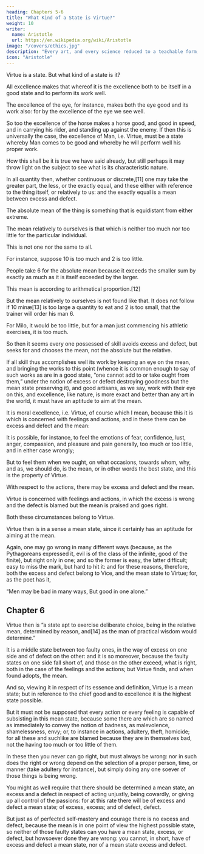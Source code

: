 ```yaml
---
heading: Chapters 5-6
title: "What Kind of a State is Virtue?"
weight: 10
writer:
  name: Aristotle
  url: https://en.wikipedia.org/wiki/Aristotle
image: "/covers/ethics.jpg"
description: "Every art, and every science reduced to a teachable form, and similarly, every action and moral choice, aims at some good"
icon: "Aristotle"
---
```


<!-- What the genus of Virtue is has been said; but we must not merely speak of it thus, that  -->

Virtue is a state. But what kind of a state is it?

All excellence makes that whereof it is the excellence both to be itself in a good state and to perform its work well. 

The excellence of the eye, for instance, makes both the eye good and its work also: for by the excellence of the eye we see well. 

So too the excellence of the horse makes a horse good, and good in speed, and in carrying his rider, and standing up against the enemy. If then this is universally the case, the excellence of Man, i.e. Virtue, must be a state whereby Man comes to be good and whereby he will perform well his proper work. 

How this shall be it is true we have said already, but still perhaps it may throw light on the subject to see what is its characteristic nature.

In all quantity then, whether continuous or discrete,[11] one may take the greater part, the less, or the exactly equal, and these either with reference to the thing itself, or relatively to us: and the exactly equal is a mean between excess and defect. 

The absolute mean of the thing is something that is equidistant from either extreme.

The mean relatively to ourselves is that which is neither too much nor too little for the particular individual. 

This is not one nor the same to all.

For instance, suppose 10 is too much and 2 is too little. 

People take 6 for the absolute mean because it exceeds the smaller sum by exactly as much as it is itself exceeded by the larger. 

This mean is according to arithmetical proportion.[12]

But the mean relatively to ourselves is not found like that. It does not follow if 10 minæ[13] is too large a quantity to eat and 2 is too small, that the trainer will order his man 6. 

 <!-- because for the person who is to take it this also may be too much or too little:  -->

For Milo, it would be too little, but for a man just commencing his athletic exercises, it is too much.

<!-- : similarly too of the exercises themselves, as running or wrestling. -->

So then it seems every one possessed of skill avoids excess and defect, but seeks for and chooses the mean, not the absolute but the relative.

If all skill thus accomplishes well its work by keeping an eye on the mean, and bringing the works to this point (whence it is common enough to say of such works as are in a good state, “one cannot add to or take ought from them,” under the notion of excess or defect destroying goodness but the mean state preserving it), and good artisans, as we say, work with their eye on this, and excellence, like nature, is more exact and better than any art in the world, it must have an aptitude to aim at the mean.

It is moral excellence, i.e. Virtue, of course which I mean, because this it is which is concerned with feelings and actions, and in these there can be excess and defect and the mean: 

It is possible, for instance, to feel the emotions of fear, confidence, lust, anger, compassion, and pleasure and pain generally, too much or too little, and in either case wrongly; 

But to feel them when we ought, on what occasions, towards whom, why, and as, we should do, is the mean, or in other words the best state, and this is the property of Virtue.

With respect to the actions, there may be excess and defect and the mean.

Virtue is concerned with feelings and actions, in which the excess is wrong and the defect is blamed but the mean is praised and goes right.

Both these circumstances belong to Virtue. 

Virtue then is in a sense a mean state, since it certainly has an aptitude for aiming at the mean.

Again, one may go wrong in many different ways (because, as the Pythagoreans expressed it, evil is of the class of the infinite, good of the finite), but right only in one; and so the former is easy, the latter difficult; easy to miss the mark, but hard to hit it: and for these reasons, therefore, both the excess and defect belong to Vice, and the mean state to Virtue; for, as the poet has it,

“Men may be bad in many ways, But good in one alone.”


## Chapter 6

Virtue then is “a state apt to exercise deliberate choice, being in the relative mean, determined by reason, and[14] as the man of practical wisdom would determine.”

It is a middle state between too faulty ones, in the way of excess on one side and of defect on the other: and it is so moreover, because the faulty states on one side fall short of, and those on the other exceed, what is right, both in the case of the feelings and the actions; but Virtue finds, and when found adopts, the mean.

And so, viewing it in respect of its essence and definition, Virtue is a mean state; but in reference to the chief good and to excellence it is the highest state possible.

But it must not be supposed that every action or every feeling is capable of subsisting in this mean state, because some there are which are so named as immediately to convey the notion of badness, as malevolence, shamelessness, envy; or, to instance in actions, adultery, theft, homicide; for all these and suchlike are blamed because they are in themselves bad, not the having too much or too little of them.

In these then you never can go right, but must always be wrong: nor in such does the right or wrong depend on the selection of a proper person, time, or manner (take adultery for instance), but simply doing any one soever of those things is being wrong.

You might as well require that there should be determined a mean state, an excess and a defect in respect of acting unjustly, being cowardly, or giving up all control of the passions: for at this rate there will be of excess and defect a mean state; of excess, excess; and of defect, defect.

But just as of perfected self-mastery and courage there is no excess and defect, because the mean is in one point of view the highest possible state, so neither of those faulty states can you have a mean state, excess, or defect, but howsoever done they are wrong: you cannot, in short, have of excess and defect a mean state, nor of a mean state excess and defect.
